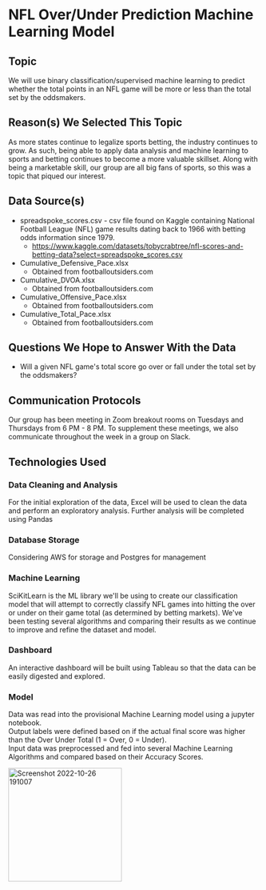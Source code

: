 # NFL Over/Under Prediction Machine Learning Model

## Topic
We will use binary classification/supervised machine learning to predict whether the total points in an NFL game will be more or less than the total set by the oddsmakers.

## Reason(s) We Selected This Topic
As more states continue to legalize sports betting, the industry continues to grow. As such, being able to apply data analysis and machine learning to sports and betting continues to become a more valuable skillset. Along with being a marketable skill, our group are all big fans of sports, so this was a topic that piqued our interest.

## Data Source(s)
- spreadspoke_scores.csv - csv file found on Kaggle containing National Football League (NFL) game results dating back to 1966 with betting odds information since 1979. 
    - https://www.kaggle.com/datasets/tobycrabtree/nfl-scores-and-betting-data?select=spreadspoke_scores.csv
- Cumulative_Defensive_Pace.xlsx
    - Obtained from footballoutsiders.com
- Cumulative_DVOA.xlsx
    - Obtained from footballoutsiders.com
- Cumulative_Offensive_Pace.xlsx
    - Obtained from footballoutsiders.com
- Cumulative_Total_Pace.xlsx
    - Obtained from footballoutsiders.com

## Questions We Hope to Answer With the Data
- Will a given NFL game's total score go over or fall under the total set by the oddsmakers?

## Communication Protocols
Our group has been meeting in Zoom breakout rooms on Tuesdays and Thursdays from 6 PM - 8 PM. To supplement these meetings, we also communicate throughout the week in a group on Slack.

## Technologies Used

### Data Cleaning and Analysis
For the initial exploration of the data, Excel will be used to clean the data and perform an exploratory analysis. Further analysis will be completed using Pandas

### Database Storage
Considering AWS for storage and Postgres for management

### Machine Learning
SciKitLearn is the ML library we'll be using to create our classification model that will attempt to correctly classify NFL games into hitting the over or under on their game total (as determined by betting markets). We've been testing several algorithms and comparing their results as we continue to improve and refine the dataset and model.

### Dashboard
An interactive dashboard will be built using Tableau so that the data can be easily digested and explored.

### Model
Data was read into the provisional Machine Learning model using a jupyter notebook.\
Output labels were defined based on if the actual final score was higher than the Over Under Total (1 = Over, 0 = Under).\
Input data was preprocessed and fed into several Machine Learning Algorithms and compared based on their Accuracy Scores.

<img width="227" alt="Screenshot 2022-10-26 191007" src="https://user-images.githubusercontent.com/102050273/198155572-5bc456f1-1a34-49e5-96fa-ebffa647a027.png">